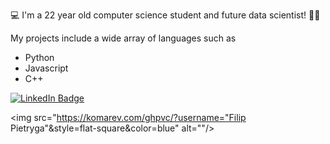 💻 I'm a 22 year old computer science student and future data scientist! 🧑‍💻

My projects include a wide array of languages such as 
  - Python 
  - Javascript
  - C++

<div id="badges">
  <a href="https://www.linkedin.com/in/filip-pietryga-1b9954186"/>
    <img src="https://img.shields.io/badge/LinkedIn-blue?style=for-the-badge&logo=linkedin&logoColor=white" alt="LinkedIn Badge"/>
  </a>
</div>

<img src="https://komarev.com/ghpvc/?username="Filip Pietryga"&style=flat-square&color=blue" alt=""/>

<!---
FilipPietryga/FilipPietryga is a ✨ special ✨ repository because its `README.md` (this file) appears on your GitHub profile.
You can click the Preview link to take a look at your changes.
--->
